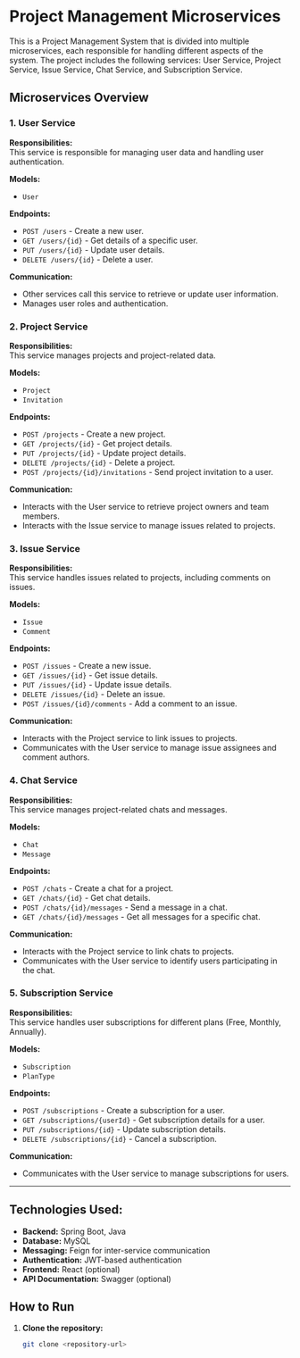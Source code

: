 # Project Management Microservices

This is a Project Management System that is divided into multiple microservices, each responsible for handling different aspects of the system. The project includes the following services: User Service, Project Service, Issue Service, Chat Service, and Subscription Service.

## Microservices Overview

### 1. **User Service**
**Responsibilities:**  
This service is responsible for managing user data and handling user authentication.

**Models:**
- `User`

**Endpoints:**
- `POST /users` - Create a new user.
- `GET /users/{id}` - Get details of a specific user.
- `PUT /users/{id}` - Update user details.
- `DELETE /users/{id}` - Delete a user.

**Communication:**
- Other services call this service to retrieve or update user information.
- Manages user roles and authentication.

### 2. **Project Service**
**Responsibilities:**  
This service manages projects and project-related data.

**Models:**
- `Project`
- `Invitation`

**Endpoints:**
- `POST /projects` - Create a new project.
- `GET /projects/{id}` - Get project details.
- `PUT /projects/{id}` - Update project details.
- `DELETE /projects/{id}` - Delete a project.
- `POST /projects/{id}/invitations` - Send project invitation to a user.

**Communication:**
- Interacts with the User service to retrieve project owners and team members.
- Interacts with the Issue service to manage issues related to projects.

### 3. **Issue Service**
**Responsibilities:**  
This service handles issues related to projects, including comments on issues.

**Models:**
- `Issue`
- `Comment`

**Endpoints:**
- `POST /issues` - Create a new issue.
- `GET /issues/{id}` - Get issue details.
- `PUT /issues/{id}` - Update issue details.
- `DELETE /issues/{id}` - Delete an issue.
- `POST /issues/{id}/comments` - Add a comment to an issue.

**Communication:**
- Interacts with the Project service to link issues to projects.
- Communicates with the User service to manage issue assignees and comment authors.

### 4. **Chat Service**
**Responsibilities:**  
This service manages project-related chats and messages.

**Models:**
- `Chat`
- `Message`

**Endpoints:**
- `POST /chats` - Create a chat for a project.
- `GET /chats/{id}` - Get chat details.
- `POST /chats/{id}/messages` - Send a message in a chat.
- `GET /chats/{id}/messages` - Get all messages for a specific chat.

**Communication:**
- Interacts with the Project service to link chats to projects.
- Communicates with the User service to identify users participating in the chat.

### 5. **Subscription Service**
**Responsibilities:**  
This service handles user subscriptions for different plans (Free, Monthly, Annually).

**Models:**
- `Subscription`
- `PlanType`

**Endpoints:**
- `POST /subscriptions` - Create a subscription for a user.
- `GET /subscriptions/{userId}` - Get subscription details for a user.
- `PUT /subscriptions/{id}` - Update subscription details.
- `DELETE /subscriptions/{id}` - Cancel a subscription.

**Communication:**
- Communicates with the User service to manage subscriptions for users.

---

## Technologies Used:
- **Backend:** Spring Boot, Java
- **Database:** MySQL
- **Messaging:** Feign for inter-service communication
- **Authentication:** JWT-based authentication
- **Frontend:** React (optional)
- **API Documentation:** Swagger (optional)

## How to Run

1. **Clone the repository:**
   ```bash
   git clone <repository-url>
